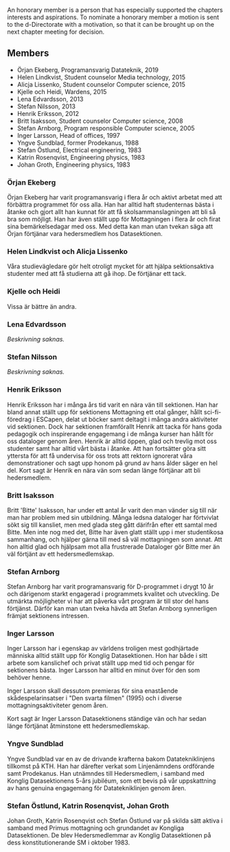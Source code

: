 An honorary member is a person that has especially supported the chapters interests and aspirations. To nominate a honorary member a motion is sent to the d-Directorate with a motivation, so that it can be brought up on the next chapter meeting for decision.

## Members

-   Örjan Ekeberg, Programansvarig Datateknik, 2019
-   Helen Lindkvist, Student counselor Media technology, 2015
-   Alicja Lissenko, Student counselor Computer science, 2015
-   Kjelle och Heidi, Wardens, 2015
-   Lena Edvardsson, 2013
-   Stefan Nilsson, 2013
-   Henrik Eriksson, 2012
-   Britt Isaksson, Student counselor Computer science, 2008
-   Stefan Arnborg, Program responsible Computer science, 2005
-   Inger Larsson, Head of offices, 1997
-   Yngve Sundblad, former Prodekanus, 1988
-   Stefan Östlund, Electrical engineering, 1983
-   Katrin Rosenqvist, Engineering physics, 1983
-   Johan Groth, Engineering physics, 1983

### Örjan Ekeberg

Örjan Ekeberg har varit programansvarig i flera år och aktivt arbetat med att förbättra programmet för oss alla. Han har alltid haft studenternas bästa i åtanke och gjort allt han kunnat för att få skolsammanslagningen att bli så bra som möjligt. Han har även ställt upp för Mottagningen i flera år och firat sina bemärkelsedagar med oss. Med detta kan man utan tvekan säga att Örjan förtjänar vara hedersmedlem hos Datasektionen.

### Helen Lindkvist och Alicja Lissenko

Våra studievägledare gör helt otroligt mycket för att hjälpa sektionsaktiva studenter med att
få studierna att gå ihop. De förtjänar ett tack.

### Kjelle och Heidi

Vissa är bättre än andra.

### Lena Edvardsson

*Beskrivning saknas.*

### Stefan Nilsson

*Beskrivning saknas.*

### Henrik Eriksson

Henrik Eriksson har i många års tid varit en nära vän till sektionen.
Han har bland annat ställt upp för sektionens Mottagning ett otal
gånger, hållt sci-fi-föredrag i ESCapen, delat ut böcker samt deltagit i
många andra aktiviteter vid sektionen. Dock har sektionen framförallt
Henrik att tacka för hans goda pedagogik och inspirerande engagemang i
de många kurser han hållt för oss dataloger genom åren. Henrik är alltid
öppen, glad och trevlig mot oss studenter samt har alltid vårt bästa i
åtanke. Att han fortsätter göra sitt yttersta för att få undervisa för
oss trots att rektorn ignorerat våra demonstrationer och sagt upp honom
på grund av hans ålder säger en hel del. Kort sagt är Henrik en nära vän
som sedan länge förtjänar att bli hedersmedlem.

### Britt Isaksson

Britt 'Bitte' Isaksson, har under ett antal år varit den man vänder sig
till när man har problem med sin utbildning. Många ledsna dataloger har
förtvivlat sökt sig till kansliet, men med glada steg gått därifrån
efter ett samtal med Bitte. Men inte nog med det, Bitte har även glatt
ställt upp i mer studentikosa sammanhang, och hjälper gärna till med så
väl mottagningen som annat. Att hon alltid glad och hjälpsam mot alla
frustrerade Dataloger gör Bitte mer än väl förtjänt av ett
hedersmedlemskap.

### Stefan Arnborg

Stefan Arnborg har varit programansvarig för D-programmet i drygt 10 år
och därigenom starkt engagerad i programmets kvalitet och utveckling. De
utmärkta möjligheter vi har att påverka vårt program är till stor del
hans förtjänst. Därför kan man utan tveka hävda att Stefan Arnborg
synnerligen främjat sektionens intressen.

### Inger Larsson

Inger Larsson har i egenskap av världens troligen mest godhjärtade
människa alltid ställt upp för Konglig Datasektionen. Hon har både i
sitt arbete som kanslichef och privat ställt upp med tid och pengar för
sektionens bästa. Inger Larsson har alltid en minut över för den som
behöver henne.

Inger Larsson skall dessutom premieras för sina enastående
skådespelarinsatser i "Den svarta filmen" (1995) och i diverse
mottagningsaktiviteter genom åren.

Kort sagt är Inger Larsson Datasektionens ständige vän och har sedan
länge förtjänat åtminstone ett hedersmedlemskap.

### Yngve Sundblad

Yngve Sundblad var en av de drivande krafterna bakom Datatekniklinjens
tillkomst på KTH. Han har därefter verkat som Linjenämndens ordförande
samt Prodekanus. Han utnämndes till Hedersmedlem, i samband med Konglig
Datasektionens 5-års jubiléum, som ett bevis på vår uppskattning av hans
genuina engagemang för Datatekniklinjen genom åren.

### Stefan Östlund, Katrin Rosenqvist, Johan Groth

Johan Groth, Katrin Rosenqvist och Stefan Östlund var på skilda sätt
aktiva i samband med Primus mottagning och grundandet av Kongliga
Datasektionen. De blev Hedersmedlemmar av Konglig Datasektionen på dess
konstitutionerande SM i oktober 1983.
